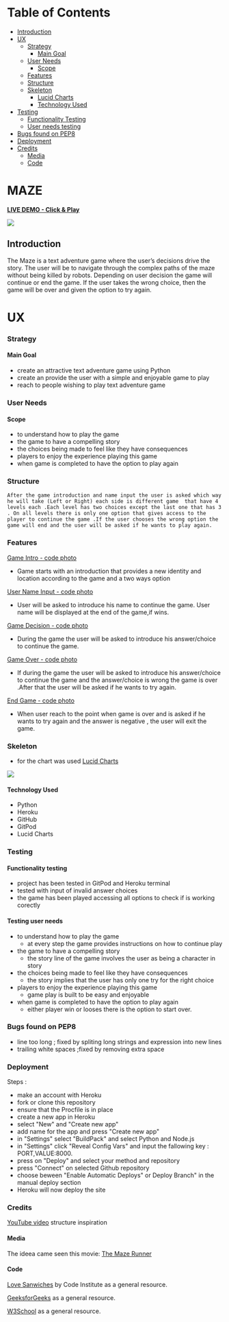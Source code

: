 
# Table of Contents

  - [Introduction](#introduction)
  - [UX](#ux)
    - [Strategy](#strategy)
      - [Main Goal](#main-goal)
    - [User Needs](#user-needs)
      - [Scope](#scope)
    - [Features](#features)
    - [Structure](#structure)
    - [Skeleton](#skeleton)
      - [Lucid Charts](#lucid-charts)
      - [Technology Used](#technology-used)
  - [Testing](#testing)
    - [Functionality Testing](#functionality-testing)
    - [User needs testing](#testing-user-needs)
  - [Bugs found on PEP8](#bugs-found-PEP8)
  - [Deployment](#deployment)
  - [Credits](#credits)
      - [Media](#media)
      - [Code](#code)
  # MAZE

**[LIVE DEMO - Click & Play ](https://maze-ci.herokuapp.com/)**

![](screenshot/maze_ci.PNG)


  ## Introduction
  
  The Maze is a text adventure game where the user’s decisions drive the story. 
  The user will be to navigate through the complex paths of  the maze without being killed by robots. Depending on user decision the game will continue or end the game. If the user takes the wrong choice, then the game will be over and given the option to try again.

  # UX

  ### Strategy

  #### Main Goal
   - create an attractive text adventure game using Python
   - create an provide the user  with a simple and enjoyable game to play
   - reach to people wishing to play text adventure game
  ### User Needs
  #### Scope
  - to understand how to play the game 
  - the game to have a compelling story
  - the choices being made to feel like they have consequences
  - players to enjoy the experience playing this game
  - when game is completed to have the option to play again

### Structure
    After the game introduction and name input the user is asked which way he will take (Left or Right) each side is different game  that have 4 levels each .Each level has two choices except the last one that has 3 . On all levels there is only one option that gives access to the player to continue the game .If the user chooses the wrong option the game will end and the user will be asked if he wants to play again.
### Features

[Game Intro - code photo](screenshot/game_intro_content.PNG)

- Game starts with an introduction that provides a new identity and location according to the game
 and a two ways option

[User Name Input - code photo](screenshot/user_name.PNG)

- User will be asked  to introduce his name to continue the game. User name will be displayed at the end of the game,if wins.
  
[Game Decision - code photo](screenshot/play_decision.PNG)

- During the game the user will be asked  to introduce his answer/choice to continue the game.
  
[Game Over - code photo](screenshot/game_over.PNG)

- If during the game the user will be asked to  introduce his answer/choice to continue the game and the answer/choice is wrong the game is over .After that the user will be asked if he wants to try again.
   
[End Game - code photo](screenshot/end_game.PNG)

- When user reach to the point when game is over and is asked if he wants to try again and the answer is negative , the user will exit the game.
  


### Skeleton
- for the chart was used [Lucid Charts](https://www.lucidchart.com/pages/landing?utm_source=google&utm_medium=cpc&utm_campaign=_chart_en_tier1_mixed_search_brand_exact_&km_CPC_CampaignId=1490375427&km_CPC_AdGroupID=55688909257&km_CPC_Keyword=lucidchart&km_CPC_MatchType=e&km_CPC_ExtensionID=&km_CPC_Network=g&km_CPC_AdPosition=&km_CPC_Creative=442433236001&km_CPC_TargetID=aud-812368091438:kwd-33511936169&km_CPC_Country=1007850&km_CPC_Device=c&km_CPC_placement=&km_CPC_target=&mkwid=sSyVrRTB8_pcrid_442433236001_pkw_lucidchart_pmt_e_pdv_c_slid__pgrid_55688909257_ptaid_aud-812368091438:kwd-33511936169_&gclid=CjwKCAiAqIKNBhAIEiwAu_ZLDs6UYDUqlCQUexUrHdY4-q8WcDstPcsgQLhqOhcEcJYpq-h6ZhHGexoCTSkQAvD_BwE)

![](screenshot/mazemodel.jpeg)


#### Technology Used
- Python
- Heroku
- GitHub
- GitPod
- Lucid Charts

### Testing

#### Functionality testing
- project has been tested in GitPod and Heroku terminal
- tested with input of invalid answer choices 
- the game has been played accessing all options to check if is working corectly
#### Testing user needs 
- to understand how to play the game 
  - at every step the game provides instructions on how to continue play
- the game to have a compelling story
  - the story line of the game involves the user as being a character in story
- the choices being made to feel like they have consequences
  - the story implies that the user has only one try for the right choice
- players to enjoy the experience playing this game
  - game play is built to be easy and enjoyable 
- when game is completed to have the option to play again
  - either player win or looses there is the option to start over. 

### Bugs found on PEP8

- line too long ; fixed by spliting long strings and expression into new lines
- trailing  white spaces ;fixed by removing extra space
  

### Deployment
Steps :
- make an account with Heroku
- fork or clone this repository
- ensure that the Procfile is in place
- create a new app in Heroku
- select "New" and "Create new app"
- add name for the app and press "Create new app"
- in "Settings" select "BuildPack" and select Python and Node.js
- in "Settings" click "Reveal Config Vars" and input the fallowing key : PORT,VALUE:8000.
- press on "Deploy" and select your method and repository
- press "Connect" on selected Github repository
- choose beween "Enable Automatic Deploys" or Deploy Branch" in the    manual deploy section
- Heroku will now deploy the site

### Credits
[YouTube video](https://www.youtube.com/watch?v=DEcFCn2ubSg) structure inspiration

#### Media

The ideea came seen this movie: [The Maze Runner](https://www.denofgeek.com/movies/the-maze-runner-review-2/)

#### Code

[Love Sanwiches](https://learn.codeinstitute.net/courses/course-v1:CodeInstitute+LS101+2021_T1/courseware/293ee9d8ff3542d3b877137ed81b9a5b/58d3e90f9a2043908c62f31e51c15deb/) by Code Institute as a general resource.

[GeeksforGeeks](https://www.geeksforgeeks.org/python-programming-language/) as a general resource.

[W3School](https://www.w3schools.com/) as a general resource.